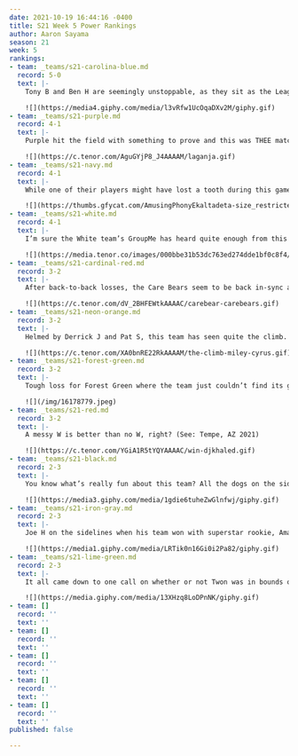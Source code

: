 ```yaml
---
date: 2021-10-19 16:44:16 -0400
title: S21 Week 5 Power Rankings
author: Aaron Sayama
season: 21
week: 5
rankings:
- team: _teams/s21-carolina-blue.md
  record: 5-0
  text: |-
    Tony B and Ben H are seemingly unstoppable, as they sit as the League’s only undefeated team. They easily and deftly handled the Silver team this week in a 42-6 blowout. With just Forest Green and Royal Blue ahead of them, it’s pretty likely they’ll be rolling into playoffs with an 8-0 record, but, as we all know, playoffs hit different, and Ben H has never made it out of the semi-finals. Will this be the year?

    ![](https://media4.giphy.com/media/l3vRfw1UcOqaDXv2M/giphy.gif)
- team: _teams/s21-purple.md
  record: 4-1
  text: |-
    Purple hit the field with something to prove and this was THEE match-up. Purple death-dropped and split all over that field to put a stop to White’s winning record. And, yes, they did score from there.

    ![](https://c.tenor.com/AguGYjP8_J4AAAAM/laganja.gif)
- team: _teams/s21-navy.md
  record: 4-1
  text: |-
    While one of their players might have lost a tooth during this game, Levert and Keith made sure to fill the gaps here to a narrow win over Lime. Levert could be heard on Sunday at Dirty Goose talking about how the A Division is “so much harder.” Maybe so, but we’re looking forward to seeing who stands out in a couple of weeks.

    ![](https://thumbs.gfycat.com/AmusingPhonyEkaltadeta-size_restricted.gif)
- team: _teams/s21-white.md
  record: 4-1
  text: |-
    I’m sure the White team’s GroupMe has heard quite enough from this team’s captain, but maybe they should not have had a mixer the night before a big game?

    ![](https://media.tenor.co/images/000bbe31b53dc763ed274dde1bf0c8f4/tenor.gif)
- team: _teams/s21-cardinal-red.md
  record: 3-2
  text: |-
    After back-to-back losses, the Care Bears seem to be back in-sync and taking down teams with their relentless positivity and some clever playmaking. If only they could tighten up that defense.

    ![](https://c.tenor.com/dV_2BHFEWtkAAAAC/carebear-carebears.gif)
- team: _teams/s21-neon-orange.md
  record: 3-2
  text: |-
    Helmed by Derrick J and Pat S, this team has seen quite the climb. Pat played safe and smart, and with the help of a lackluster defense from Forest, Orange was able to clinch a win. Will they be able to maintain consistency from here on out to climb even higher?

    ![](https://c.tenor.com/XA0bnRE22RkAAAAM/the-climb-miley-cyrus.gif)
- team: _teams/s21-forest-green.md
  record: 3-2
  text: |-
    Tough loss for Forest Green where the team just couldn’t find its groove. Live look at JC at Dirty Goose after this game.

    ![](/img/16178779.jpeg)
- team: _teams/s21-red.md
  record: 3-2
  text: |-
    A messy W is better than no W, right? (See: Tempe, AZ 2021)

    ![](https://c.tenor.com/YGiA1R5tYQYAAAAC/win-djkhaled.gif)
- team: _teams/s21-black.md
  record: 2-3
  text: |-
    You know what’s really fun about this team? All the dogs on the sidelines.

    ![](https://media3.giphy.com/media/1gdie6tuheZwGlnfwj/giphy.gif)
- team: _teams/s21-iron-gray.md
  record: 2-3
  text: |-
    Joe H on the sidelines when his team won with superstar rookie, Amanda, back.

    ![](https://media1.giphy.com/media/LRTik0n16Gi0i2Pa82/giphy.gif)
- team: _teams/s21-lime-green.md
  record: 2-3
  text: |-
    It all came down to one call on whether or not Twon was in bounds on a 2pt conversion. I think we’ve all seen this movie before.

    ![](https://media.giphy.com/media/13XHzq8LoDPnNK/giphy.gif)
- team: []
  record: ''
  text: ''
- team: []
  record: ''
  text: ''
- team: []
  record: ''
  text: ''
- team: []
  record: ''
  text: ''
- team: []
  record: ''
  text: ''
published: false

---
```

